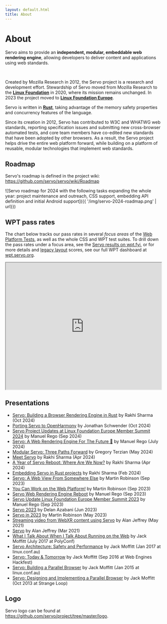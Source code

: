 ```yaml
---
layout: default.html
title: About
---
```


# About

<div class="hero is-info is-small">
  <div class="hero-body">
    <p class="subtitle">
      Servo aims to provide an <strong>independent, modular, embeddable web rendering engine</strong>, allowing developers to deliver content and applications using web standards.
    </p>
  </div>
</div>
<br>

Created by Mozilla Research in 2012, the Servo project is a research and development effort. Stewardship of Servo moved from Mozilla Research to the [**Linux Foundation**](https://www.linuxfoundation.org/) in 2020, where its mission remains unchanged. In 2023 the project moved to [**Linux Foundation Europe**](https://linuxfoundation.eu/).

Servo is written in [**Rust**](https://www.rust-lang.org/), taking advantage of the memory safety properties and concurrency features of the language.

Since its creation in 2012, Servo has contributed to W3C and WHATWG web standards, reporting specification issues and submitting new cross-browser automated tests, and core team members have co-edited new standards that have been adopted by other browsers. As a result, the Servo project helps drive the entire web platform forward, while building on a platform of reusable, modular technologies that implement web standards.

## Roadmap

Servo's roadmap is defined in the project wiki: <https://github.com/servo/servo/wiki/Roadmap>

![Servo roadmap for 2024 with the following tasks expanding the whole year: project maintenance and outreach, CSS support, embedding API definition and initial Android support]({{ '/img/servo-2024-roadmap.png' | url}})

## WPT pass rates

The chart below tracks our pass rates in several *focus areas* of the [Web Platform Tests](http://web-platform-tests.org/), as well as the whole CSS and WPT test suites. To drill down the pass rates under a focus area, see the [Servo results on wpt.fyi](https://wpt.fyi/runs?label=master&product=servo), or for more details and [legacy layout](/blog/2023/04/13/layout-2013-vs-2020/) scores, see our full WPT dashboard at [wpt.servo.org](https://wpt.servo.org).

<iframe src="https://wpt.servo.org/?embed" scrolling="no" style="width: 100%; height: 411px;"></iframe>

## Presentations

* [Servo: Building a Browser Rendering Engine in Rust](https://www.youtube.com/live/LPCg0NcQICQ?t=1089s) by Rakhi Sharma (Oct 2024)
* [Porting Servo to OpenHarmony](https://www.youtube.com/watch?v=gpz088cxDcI) by Jonathan Schwender (Oct 2024)
* [Servo Project Updates at Linux Foundation Europe Member Summit 2024](https://www.youtube.com/watch?v=NHa4LPpWRh8&t=1351s) by Manuel Rego (Sep 2024)
* [Servo: A Web Rendering Engine For The Future 🔮](https://www.youtube.com/watch?v=SamA5Oz-G5w) by Manuel Rego (July 2024)
* [Modular Servo: Three Paths Forward](https://www.youtube.com/watch?v=EA_1jxzR85M) by Gregory Terzian (May 2024)
* [Meet Servo](https://servo.org/slides/2024-04-16-seattle-rust-user-group/) by Rakhi Sharma (Apr 2024)
* [A Year of Servo Reboot: Where Are We Now?](https://youtu.be/RdtlD_7JAs8) by Rakhi Sharma (Apr 2024)
* [Embedding Servo in Rust projects](https://fosdem.org/2024/schedule/event/fosdem-2024-2321-embedding-servo-in-rust-projects/) by Rakhi Sharma (Feb 2024)
* [Servo: A Web View From Somewhere Else](https://www.youtube.com/watch?v=lx70W83Bxtc) by Martin Robinson (Sep 2023)
* [You Can Work on the Web Platform!](https://youtu.be/RugzThWcjn4) by Martin Robinson (Sep 2023)
* [Servo Web Rendering Engine Reboot](https://youtu.be/9lkIX5ryZZ4) by Manuel Rego (Sep 2023)
* [Servo Update Linux Foundation Europe Member Summit 2023](https://youtu.be/J4qedc-0pjs?si=_LKCgZrrUTpM4mn7&t=2356) by Manuel Rego (Sep 2023)
* [Servo 2023](https://www.youtube.com/watch?v=pfk8s5OD99A) by Delan Azabani (Jun 2023)
* [Servo in 2023](https://www.youtube.com/watch?v=IdHvHoAO5oo) by Martin Robinson (May 2023)
* [Streaming video from WebXR content using Servo](https://www.youtube.com/watch?v=rAWeW6Q5Cuw) by Alan Jeffrey (May 2021)
* [Servo](https://www.youtube.com/watch?v=epEQ-9VAY_4) by Alan Jeffrey (Mar 2021)
* [What I Talk About When I Talk About Running on the Web](https://www.youtube.com/watch?v=M6uUB-gawRs) by Jack Moffitt (July 2017 at PolyConf)
* [Servo Architecture: Safety and Performance](https://www.youtube.com/watch?v=an5abNFba4Q) by Jack Moffitt (Jan 2017 at linux.conf.au)
* [Servo: Today & Tomorrow](https://www.youtube.com/watch?v=UGl9VVIOo3E) by Jack Moffitt (Sep 2016 at Web Engines Hackfest)
* [Servo: Building a Parallel Browser](https://www.youtube.com/watch?v=7q9vIMXSTzc) by Jack Moffitt (Jan 2015 at linux.conf.au)
* [Servo: Designing and Implementing a Parallel Browser](https://www.youtube.com/watch?v=67QP8t-89VM) by Jack Moffitt (Oct 2013 at Strange Loop)

## Logo

Servo logo can be found at <https://github.com/servo/project/tree/master/logo>.

